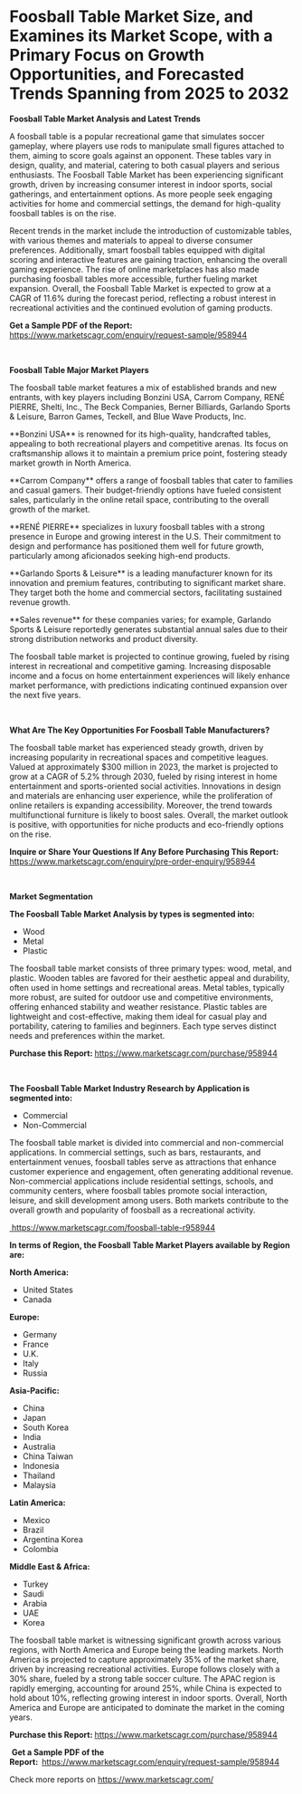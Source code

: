 <p><h1>Foosball Table Market Size, and Examines its Market Scope, with a Primary Focus on Growth Opportunities, and Forecasted Trends Spanning from 2025 to 2032</h1></p><p><strong>Foosball Table Market Analysis and Latest Trends</strong></p>
<p><p>A foosball table is a popular recreational game that simulates soccer gameplay, where players use rods to manipulate small figures attached to them, aiming to score goals against an opponent. These tables vary in design, quality, and material, catering to both casual players and serious enthusiasts. The Foosball Table Market has been experiencing significant growth, driven by increasing consumer interest in indoor sports, social gatherings, and entertainment options. As more people seek engaging activities for home and commercial settings, the demand for high-quality foosball tables is on the rise.</p><p>Recent trends in the market include the introduction of customizable tables, with various themes and materials to appeal to diverse consumer preferences. Additionally, smart foosball tables equipped with digital scoring and interactive features are gaining traction, enhancing the overall gaming experience. The rise of online marketplaces has also made purchasing foosball tables more accessible, further fueling market expansion. Overall, the Foosball Table Market is expected to grow at a CAGR of 11.6% during the forecast period, reflecting a robust interest in recreational activities and the continued evolution of gaming products.</p></p>
<p><strong>Get a Sample PDF of the Report:&nbsp;</strong> <a href="https://www.marketscagr.com/enquiry/request-sample/958944?utm_campaign=2014&utm_medium=2&utm_source=Github&utm_content=ia&utm_term=07022025&utm_id=foosball-table">https://www.marketscagr.com/enquiry/request-sample/958944</a></p>
<p>&nbsp;</p>
<p><strong>Foosball Table Major Market Players</strong></p>
<p><p>The foosball table market features a mix of established brands and new entrants, with key players including Bonzini USA, Carrom Company, RENÉ PIERRE, Shelti, Inc., The Beck Companies, Berner Billiards, Garlando Sports & Leisure, Barron Games, Teckell, and Blue Wave Products, Inc. </p><p>**Bonzini USA** is renowned for its high-quality, handcrafted tables, appealing to both recreational players and competitive arenas. Its focus on craftsmanship allows it to maintain a premium price point, fostering steady market growth in North America. </p><p>**Carrom Company** offers a range of foosball tables that cater to families and casual gamers. Their budget-friendly options have fueled consistent sales, particularly in the online retail space, contributing to the overall growth of the market.</p><p>**RENÉ PIERRE** specializes in luxury foosball tables with a strong presence in Europe and growing interest in the U.S. Their commitment to design and performance has positioned them well for future growth, particularly among aficionados seeking high-end products.</p><p>**Garlando Sports & Leisure** is a leading manufacturer known for its innovation and premium features, contributing to significant market share. They target both the home and commercial sectors, facilitating sustained revenue growth.</p><p>**Sales revenue** for these companies varies; for example, Garlando Sports & Leisure reportedly generates substantial annual sales due to their strong distribution networks and product diversity. </p><p>The foosball table market is projected to continue growing, fueled by rising interest in recreational and competitive gaming. Increasing disposable income and a focus on home entertainment experiences will likely enhance market performance, with predictions indicating continued expansion over the next five years.</p></p>
<p>&nbsp;</p>
<p><strong>What Are The Key Opportunities For Foosball Table Manufacturers?</strong></p>
<p><p>The foosball table market has experienced steady growth, driven by increasing popularity in recreational spaces and competitive leagues. Valued at approximately $300 million in 2023, the market is projected to grow at a CAGR of 5.2% through 2030, fueled by rising interest in home entertainment and sports-oriented social activities. Innovations in design and materials are enhancing user experience, while the proliferation of online retailers is expanding accessibility. Moreover, the trend towards multifunctional furniture is likely to boost sales. Overall, the market outlook is positive, with opportunities for niche products and eco-friendly options on the rise.</p></p>
<p><strong>Inquire or Share Your Questions If Any Before Purchasing This Report:</strong> <a href="https://www.marketscagr.com/enquiry/pre-order-enquiry/958944?utm_campaign=2014&utm_medium=2&utm_source=Github&utm_content=ia&utm_term=07022025&utm_id=foosball-table">https://www.marketscagr.com/enquiry/pre-order-enquiry/958944</a></p>
<p>&nbsp;</p>
<p><strong>Market Segmentation</strong></p>
<p><strong>The Foosball Table Market Analysis by types is segmented into:</strong></p>
<p><ul><li>Wood</li><li>Metal</li><li>Plastic</li></ul></p>
<p><p>The foosball table market consists of three primary types: wood, metal, and plastic. Wooden tables are favored for their aesthetic appeal and durability, often used in home settings and recreational areas. Metal tables, typically more robust, are suited for outdoor use and competitive environments, offering enhanced stability and weather resistance. Plastic tables are lightweight and cost-effective, making them ideal for casual play and portability, catering to families and beginners. Each type serves distinct needs and preferences within the market.</p></p>
<p><strong>Purchase this Report:&nbsp;</strong><a href="https://www.marketscagr.com/purchase/958944?utm_campaign=2014&utm_medium=2&utm_source=Github&utm_content=ia&utm_term=07022025&utm_id=foosball-table">https://www.marketscagr.com/purchase/958944</a></p>
<p>&nbsp;</p>
<p><strong>The Foosball Table Market Industry Research by Application is segmented into:</strong></p>
<p><ul><li>Commercial</li><li>Non-Commercial</li></ul></p>
<p><p>The foosball table market is divided into commercial and non-commercial applications. In commercial settings, such as bars, restaurants, and entertainment venues, foosball tables serve as attractions that enhance customer experience and engagement, often generating additional revenue. Non-commercial applications include residential settings, schools, and community centers, where foosball tables promote social interaction, leisure, and skill development among users. Both markets contribute to the overall growth and popularity of foosball as a recreational activity.</p></p>
<p><a href="https://www.marketscagr.com/foosball-table-r958944?utm_campaign=2014&utm_medium=2&utm_source=Github&utm_content=ia&utm_term=07022025&utm_id=foosball-table">&nbsp;https://www.marketscagr.com/foosball-table-r958944</a></p>
<p><strong>In terms of Region, the Foosball Table Market Players available by Region are:</strong></p>
<p>
    <p> <strong> North America: </strong>
        <ul>
            <li>United States</li>
            <li>Canada</li>
        </ul>
        </p> 
    <p> <strong> Europe: </strong>
        <ul>
            <li>Germany</li>
            <li>France</li>
            <li>U.K.</li>
            <li>Italy</li>
            <li>Russia</li>
        </ul>
        </p> 
    <p> <strong> Asia-Pacific: </strong>
        <ul>
            <li>China</li>
            <li>Japan</li>
            <li>South Korea</li>
            <li>India</li>
            <li>Australia</li>
            <li>China Taiwan</li>
            <li>Indonesia</li>
            <li>Thailand</li>
            <li>Malaysia</li>
        </ul>
        </p> 
    <p> <strong> Latin America: </strong>
        <ul>
            <li>Mexico</li>
            <li>Brazil</li>
            <li>Argentina Korea</li>
            <li>Colombia</li>
        </ul>
        </p> 
    <p> <strong> Middle East & Africa: </strong>
        <ul>
            <li>Turkey</li>
            <li>Saudi</li>
            <li>Arabia</li>
            <li>UAE</li>
            <li>Korea</li>
        </ul>
    </p>
    </p>
<p><p>The foosball table market is witnessing significant growth across various regions, with North America and Europe being the leading markets. North America is projected to capture approximately 35% of the market share, driven by increasing recreational activities. Europe follows closely with a 30% share, fueled by a strong table soccer culture. The APAC region is rapidly emerging, accounting for around 25%, while China is expected to hold about 10%, reflecting growing interest in indoor sports. Overall, North America and Europe are anticipated to dominate the market in the coming years.</p></p>
<p><strong>Purchase this Report: </strong><a href="https://www.marketscagr.com/purchase/958944?utm_campaign=2014&utm_medium=2&utm_source=Github&utm_content=ia&utm_term=07022025&utm_id=foosball-table">https://www.marketscagr.com/purchase/958944</a></p>
<p>&nbsp;<strong>Get a Sample PDF of the Report:&nbsp;&nbsp;</strong><a href="https://www.marketscagr.com/enquiry/request-sample/958944?utm_campaign=2014&utm_medium=2&utm_source=Github&utm_content=ia&utm_term=07022025&utm_id=foosball-table">https://www.marketscagr.com/enquiry/request-sample/958944</a></p>
<p><strong></strong></p>
<p>Check more reports on <a href="https://www.marketscagr.com/?utm_campaign=2014&utm_medium=2&utm_source=Github&utm_content=ia&utm_term=07022025&utm_id=foosball-table">https://www.marketscagr.com/</a></p>